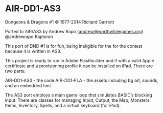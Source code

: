 AIR-DD1-AS3
===========

Dungeons & Dragons #1 © 1977-2014 Richard Garriott

Ported to AIR/AS3 by Andrew Rapo (andrew@worthwhilegames.org)
@andrewrapo
Raptoron

This port of DND #1 is for fun, being ineligible for the for the contest because it is written in AS3.

This project is ready to run in Adobe Flashbuilder and if with a valid Apple certificate and a  provisioning
profile it can be installed on iPad.  There are two parts:

AIR-DD1-AS3 - the code
AIR-DD1-FLA - the assets including bg art, sounds, and an embedded font

The AS3 port employs a main game loop that simulates BASIC’s blocking input.  There are classes for
managing Input, Output, the Map, Monsters, Items, Inventory, Spells, and a virtual keyboard (for iPad).
